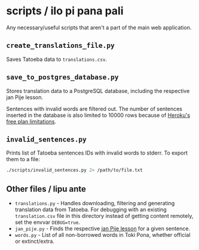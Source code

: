 # scripts / ilo pi pana pali

Any necessary/useful scripts that aren't a part of the main web application.

## `create_translations_file.py`

Saves Tatoeba data to `translations.csv`.

## `save_to_postgres_database.py`

Stores translation data to a PostgreSQL database, including the respective jan Pije lesson.

Sentences with invalid words are filtered out. The number of sentences inserted in the database is also limited to 10000 rows because of [Heroku's free plan limitations](https://elements.heroku.com/addons/heroku-postgresql).

## `invalid_sentences.py`

Prints list of Tatoeba sentences IDs with invalid words to stderr. To export them to a file:

```sh
./scripts/invalid_sentences.py 2> /path/to/file.txt
```

## Other files / lipu ante

- `translations.py` - Handles downloading, filtering and generating translation data from Tatoeba. For debugging with an existing `translation.csv` file in this directory instead of getting content remotely, set the envvar `DEBUG=true`.
- `jan_pije.py` - Finds the respective [jan Pije lesson](http://tokipona.net/tp/janpije/okamasona.php) for a given sentence.
- `words.py` - List of all non-borrowed words in Toki Pona, whether official or extinct/extra.
